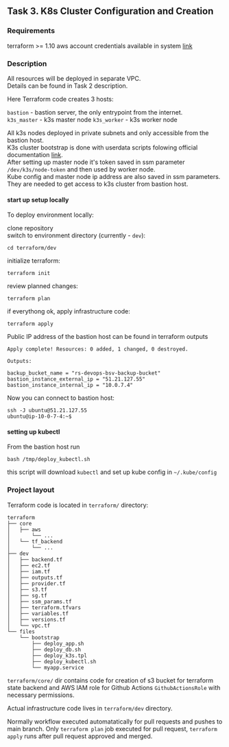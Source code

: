 ## Task 3. K8s Cluster Configuration and Creation
### Requirements

terraform >= 1.10
aws account credentials available in system [link](https://registry.terraform.io/providers/hashicorp/aws/latest/docs#authentication-and-configuration)

### Description

All resources will be deployed in separate VPC.  
Details can be found in Task 2 description.  

Here Terraform code creates 3 hosts:

`bastion` - bastion server, the only entrypoint from the internet.  
`k3s_master` - k3s master node
`k3s_worker` - k3s worker node

All k3s nodes deployed in private subnets and only accessible from the bastion host.  
K3s cluster bootstrap is done with userdata scripts folowing official documentation [link](https://docs.k3s.io/quick-start).  
After setting up master node it's token saved in ssm parameter `/dev/k3s/node-token` and then used by worker node.  
Kube config and master node ip address are also saved in ssm parameters.  
They are needed to get access to k3s cluster from bastion host.  



#### start up setup locally

To deploy environment locally:  

clone repository  
switch to environment directory (currently - `dev`):  
```
cd terraform/dev
```
initialize terraform:  
```
terraform init
```
review planned changes:  
```
terraform plan
```
if everythong ok, apply infrastructure code:  
```
terraform apply
```

Public IP address of the bastion host can be found in terraform outputs  
```
Apply complete! Resources: 0 added, 1 changed, 0 destroyed.

Outputs:

backup_bucket_name = "rs-devops-bsv-backup-bucket"
bastion_instance_external_ip = "51.21.127.55"
bastion_instance_internal_ip = "10.0.7.4"
```
Now you can connect to bastion host:  
```
ssh -J ubuntu@51.21.127.55
ubuntu@ip-10-0-7-4:~$
```
#### setting up kubectl

From the bastion host run   
```
bash /tmp/deploy_kubectl.sh
```
this script will download `kubectl` and set up kube config in `~/.kube/config`

### Project layout

Terraform code is located in `terraform/` directory:

```
terraform
├── core
│   ├── aws
│       └── ...
│   └── tf_backend
│       └── ...
├── dev
│   ├── backend.tf
│   ├── ec2.tf
│   ├── iam.tf
│   ├── outputs.tf
│   ├── provider.tf
│   ├── s3.tf
│   ├── sg.tf
│   ├── ssm_params.tf
│   ├── terraform.tfvars
│   ├── variables.tf
│   ├── versions.tf
│   └── vpc.tf
└── files
    └── bootstrap
        ├── deploy_app.sh
        ├── deploy_db.sh
        ├── deploy_k3s.tpl
        ├── deploy_kubectl.sh
        └── myapp.service
```

`terraform/core/` dir contains code for creation of s3 bucket for terraform state backend and 
AWS IAM role for Github Actions `GithubActionsRole` with necessary permissions.


Actual infrastructure code lives in `terraform/dev` directory.  

Normally workflow executed automatatically for pull requests and pushes to main branch.
Only `terraform plan` job executed for pull request, `terraform apply` runs after pull request approved and merged.
